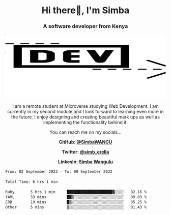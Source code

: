 
<h1 align="center"> Hi there👋, I'm Simba</h1>
<h3 align="center">A software developer from Kenya</h3>

<img src="/arrow-svgrepo-com.svg" margin="auto" width="100%" height="200px">


<p align="center">I am a remote student at Microverse studying Web Development. I am currently in my second module and I look forward to learning even more in the future. I enjoy designing and creating beautiful mark ups as well as implementing the functionality behind it.</p>

<p align="center">You can reach me on my socials... </p>

<div align="center">

__<p>  GitHub: [@SimbaWANGU](https://github.com/SimbaWANGU)__  </p>
__<p> Twitter: [@simb_erella](https://twitter.com/simb_erella)__ </p>
__<p> LinkesIn: [Simba Wangulu](https://www.linkedin.com/in/simba-wangulu/)__ </p>

</div>

<!--START_SECTION:waka-->

```text
From: 02 September 2022 - To: 09 September 2022

Total Time: 6 hrs 1 min

Ruby       5 hrs 1 min     ████████████████████▓░░░░   82.16 %
YAML       33 mins         ██▒░░░░░░░░░░░░░░░░░░░░░░   09.03 %
ERB        19 mins         █▒░░░░░░░░░░░░░░░░░░░░░░░   05.25 %
Other      5 mins          ▒░░░░░░░░░░░░░░░░░░░░░░░░   01.43 %
```

<!--END_SECTION:waka-->
